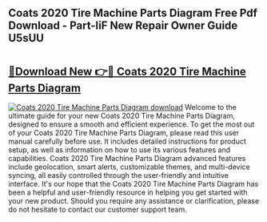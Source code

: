 ## Coats 2020 Tire Machine Parts Diagram Free Pdf Download - Part-IiF New Repair Owner Guide U5sUU

# <h2><a href="http://dfhmr9.blite.top/?on=Coats+2020+Tire+Machine+Parts+Diagram">🔗Download New 👉🔴 Coats 2020 Tire Machine Parts Diagram</a></h2>

[![Coats 2020 Tire Machine Parts Diagram download](https://i.imgur.com/lujVjoI.png)](http://dfhmr9.blite.top/?on=Coats+2020+Tire+Machine+Parts+Diagram)
Welcome to the ultimate guide for your new Coats 2020 Tire Machine Parts Diagram, designed to ensure a smooth and efficient experience. To get the most out of your Coats 2020 Tire Machine Parts Diagram, please read this user manual carefully before use. It includes detailed instructions for product setup, as well as information on how to use its various features and capabilities. Coats 2020 Tire Machine Parts Diagram advanced features include geolocation, smart alerts, customizable themes, and multi-device syncing, all easily controlled through the user-friendly and intuitive interface. It's our hope that the Coats 2020 Tire Machine Parts Diagram has been a helpful and user-friendly resource in helping you get started with your new product. Should you require any assistance or clarification, please do not hesitate to contact our customer support team.
